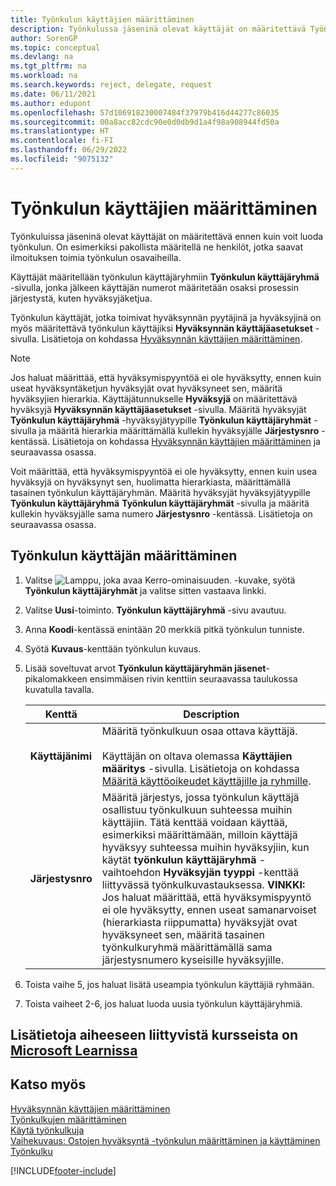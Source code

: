```yaml
---
title: Työnkulun käyttäjien määrittäminen
description: Työnkulussa jäseninä olevat käyttäjät on määritettävä Työnkulun käyttäjäryhmä -sivulla ennen kuin voit luoda työnkulun.
author: SorenGP
ms.topic: conceptual
ms.devlang: na
ms.tgt_pltfrm: na
ms.workload: na
ms.search.keywords: reject, delegate, request
ms.date: 06/11/2021
ms.author: edupont
ms.openlocfilehash: 57d106918230007484f37979b416d44277c86035
ms.sourcegitcommit: 00a8acc82cdc90e0d0db9d1a4f98a908944fd50a
ms.translationtype: HT
ms.contentlocale: fi-FI
ms.lasthandoff: 06/29/2022
ms.locfileid: "9075132"
---
```

# <a name="set-up-workflow-users"></a>Työnkulun käyttäjien määrittäminen

Työnkuluissa jäseninä olevat käyttäjät on määritettävä ennen kuin voit luoda työnkulun. On esimerkiksi pakollista määritellä ne henkilöt, jotka saavat ilmoituksen toimia työnkulun osavaiheilla.  

Käyttäjät määritellään työnkulun käyttäjäryhmiin **Työnkulun käyttäjäryhmä** -sivulla, jonka jälkeen käyttäjän numerot määritetään osaksi prosessin järjestystä, kuten hyväksyjäketjua.  

Työnkulun käyttäjät, jotka toimivat hyväksynnän pyytäjinä ja hyväksyjinä on myös määritettävä työnkulun käyttäjiksi **Hyväksynnän käyttäjäasetukset** -sivulla. Lisätietoja on kohdassa [Hyväksynnän käyttäjien määrittäminen](across-how-to-set-up-approval-users.md).  

> [!NOTE]  
> Jos haluat määrittää, että hyväksymispyyntöä ei ole hyväksytty, ennen kuin useat hyväksyntäketjun hyväksyjät ovat hyväksyneet sen, määritä hyväksyjien hierarkia. Käyttäjätunnukselle **Hyväksyjä** on määritettävä hyväksyjä **Hyväksynnän käyttäjäasetukset** -sivulla. Määritä hyväksyjät **Työnkulun käyttäjäryhmä** -hyväksyjätyypille **Työnkulun käyttäjäryhmät** -sivulla ja määritä hierarkia määrittämällä kullekin hyväksyjälle **Järjestysnro** -kentässä. Lisätietoja on kohdassa [Hyväksynnän käyttäjien määrittäminen](across-how-to-set-up-approval-users.md) ja seuraavassa osassa.  
>
> Voit määrittää, että hyväksymispyyntöä ei ole hyväksytty, ennen kuin usea hyväksyjä on hyväksynyt sen, huolimatta hierarkiasta, määrittämällä tasainen työnkulun käyttäjäryhmän. Määritä hyväksyjät hyväksyjätyypille **Työnkulun käyttäjäryhmä** **Työnkulun käyttäjäryhmät** -sivulla ja määritä kullekin hyväksyjälle sama numero **Järjestysnro** -kentässä. Lisätietoja on seuraavassa osassa.  

## <a name="to-set-up-a-workflow-user"></a>Työnkulun käyttäjän määrittäminen

1. Valitse ![Lamppu, joka avaa Kerro-ominaisuuden.](media/ui-search/search_small.png "Kerro, mitä haluat tehdä") -kuvake, syötä **Työnkulun käyttäjäryhmät** ja valitse sitten vastaava linkki.  
2. Valitse **Uusi**-toiminto. **Työnkulun käyttäjäryhmä** -sivu avautuu.  
3. Anna **Koodi**-kentässä enintään 20 merkkiä pitkä työnkulun tunniste.  
4. Syötä **Kuvaus**-kenttään työnkulun kuvaus.  
5. Lisää soveltuvat arvot **Työnkulun käyttäjäryhmän jäsenet**-pikalomakkeen ensimmäisen rivin kenttiin seuraavassa taulukossa kuvatulla tavalla.  

    |Kenttä|Description|  
    |---------------------------------|---------------------------------------|  
    |**Käyttäjänimi**|Määritä työnkulkuun osaa ottava käyttäjä.<br /><br /> Käyttäjän on oltava olemassa **Käyttäjien määritys** -sivulla. Lisätietoja on kohdassa [Määritä käyttöoikeudet käyttäjille ja ryhmille](ui-define-granular-permissions.md).|  
    |**Järjestysnro**|Määritä järjestys, jossa työnkulun käyttäjä osallistuu työnkulkuun suhteessa muihin käyttäjiin. Tätä kenttää voidaan käyttää, esimerkiksi määrittämään, milloin käyttäjä hyväksyy suhteessa muihin hyväksyjiin, kun käytät **työnkulun käyttäjäryhmä** -vaihtoehdon **Hyväksyjän tyyppi** -kenttää liittyvässä työnkulkuvastauksessa. **VINKKI:** Jos haluat määrittää, että hyväksymispyyntö ei ole hyväksytty, ennen useat samanarvoiset (hierarkiasta riippumatta) hyväksyjät ovat hyväksyneet sen, määritä tasainen työnkulkuryhmä määrittämällä sama järjestysnumero kyseisille hyväksyjille.|  
6. Toista vaihe 5, jos haluat lisätä useampia työnkulun käyttäjiä ryhmään.  
7. Toista vaiheet 2-6, jos haluat luoda uusia työnkulun käyttäjäryhmiä.  

## <a name="see-related-training-at-microsoft-learn"></a>Lisätietoja aiheeseen liittyvistä kursseista on [Microsoft Learnissa](/learn/modules/create-workflows/)

## <a name="see-also"></a>Katso myös

[Hyväksynnän käyttäjien määrittäminen](across-how-to-set-up-approval-users.md)  
[Työnkulkujen määrittäminen](across-set-up-workflows.md)  
[Käytä työnkulkuja](across-use-workflows.md)  
[Vaihekuvaus: Ostojen hyväksyntä -työnkulun määrittäminen ja käyttäminen](walkthrough-setting-up-and-using-a-purchase-approval-workflow.md)  
[Työnkulku](across-workflow.md)  


[!INCLUDE[footer-include](includes/footer-banner.md)]